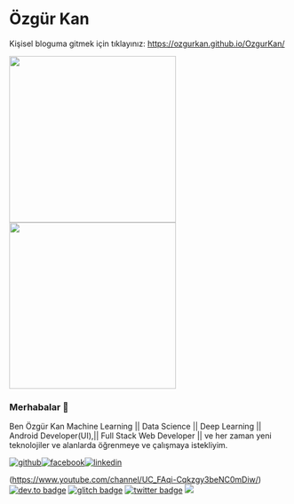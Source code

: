 # Özgür Kan

Kişisel bloguma gitmek için tıklayınız: https://ozgurkan.github.io/OzgurKan/

<img src="https://media.giphy.com/media/p4NLw3I4U0idi/giphy.gif" width="300"> <img src= "https://media.giphy.com/media/26tn33aiTi1jkl6H6/giphy.gif" width = "300">

### Merhabalar 👋
 Ben Özgür Kan  Machine Learning || Data Science || Deep Learning || Android Developer(UI),|| Full Stack Web Developer || ve her zaman yeni teknolojiler ve alanlarda öğrenmeye ve çalışmaya istekliyim.
 
 [![github](https://cloud.githubusercontent.com/assets/17016297/18839843/0e06a67a-83d2-11e6-993a-b35a182500e0.png)][1][![facebook](https://cloud.githubusercontent.com/assets/17016297/18839836/0a06deb4-83d2-11e6-8078-1d0974af0f63.png)][2][![linkedin](https://cloud.githubusercontent.com/assets/17016297/18839848/0fc7e74e-83d2-11e6-8c6a-277fc9d6e067.png)][3]



[1]: http://www.github.com/your_contact_info
[2]: https://www.linkedin.com/in/your_contact_info
[3]: https://www.facebook.com/your_contact_info


(https://www.youtube.com/channel/UC_FAqi-Cqkzgy3beNC0mDiw/)
[![dev.to badge](https://img.shields.io/badge/linkedin-iamhimanshu0-%230177B5?style=flat&logo=linkedin)](https://www.linkedin.com/in/iamhimanshu0)
[![glitch badge](https://img.shields.io/badge/facebook-iamhimanshu0-%23FF0000?style=flat&logo=facebook)](https://www.facebook.com/iamhimanshu0)
[![twitter badge](https://img.shields.io/badge/instagram-@iamhimanshu0-%23E4415F?style=flat&logo=instagram&logoColor=white)](https://www.instagram.com/iamhimanshu0)
![](https://komarev.com/ghpvc/?username=iamhimanshu0&color=brightgreen&style=flat)


